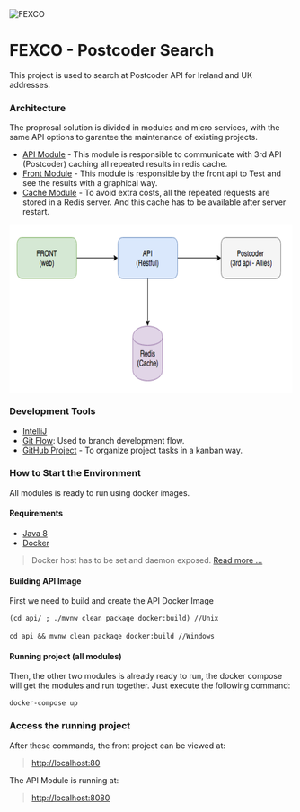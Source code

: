 <img src="https://s3videos.travelmole.tv/mailtmtvupload/Quarter4_2013/Roger_mechri_v1.jpg" height="100" alt="FEXCO">

# FEXCO - Postcoder Search

This project is used to search at Postcoder API for Ireland and UK addresses.

### Architecture

The proprosal solution is divided in modules and micro services, with the same API options to garantee the maintenance of existing projects.

 - [API Module](api/README.md) - This module is responsible to communicate with 3rd API (Postcoder) caching all repeated results in redis cache.
 - [Front Module](front/README.md)  - This module is responsible by the front api to Test and see the results with a graphical way.
 - [Cache Module](redis/README.md)  - To avoid extra costs, all the repeated requests are stored in a Redis server. And this cache has to be available after server restart.

<img align="center" src="readme-files/main-flow.png" height="300" alt="Architecture-img">

### Development Tools

- [IntelliJ](https://www.jetbrains.com/idea/)
- [Git Flow](https://danielkummer.github.io/git-flow-cheatsheet/index.html): Used to branch development flow.
- [GitHub Project](https://github.com/tuliocastro/postcode-fexco/projects) - To organize project tasks in a kanban way.

### How to Start the Environment
All modules is ready to run using docker images.

#### Requirements
- [Java 8](JAVA_8)
- [Docker](DOCKER)

> Docker host has to be set and daemon exposed. [Read more ...](DOCKER_DAEMON_READ_MORE)


#### Building API Image

First we need to build and create the API Docker Image

    (cd api/ ; ./mvnw clean package docker:build) //Unix
    
    cd api && mvnw clean package docker:build //Windows
    
    
#### Running project (all modules)
Then, the other two modules is already ready to run, the docker compose will get the modules and run together. Just execute the following command:

    docker-compose up


### Access the running project

After these commands, the front project can be viewed at:

> [http://localhost:80](http://localhost:80)

The API Module is running at:

> [http://localhost:8080](http://localhost:8080)
    

[FRONT_MODULE]: front/README.md
[CACHE_MODULE]: cache/README.md
[JAVA_8]: http://www.oracle.com/technetwork/java/javase/downloads/index.html
[DOCKER]: https://docs.docker.com/engine/installation/
[DOCKER_DAEMON_READ_MORE]: https://docs.docker.com/engine/reference/commandline/dockerd/#bind-docker-to-another-hostport-or-a-unix-socket
